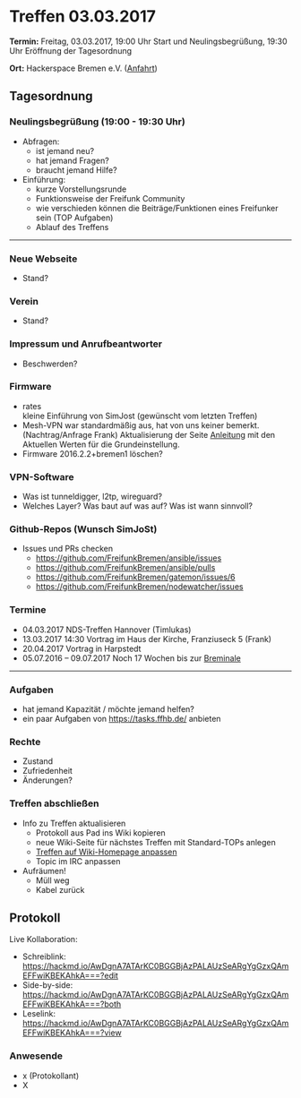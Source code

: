 # Treffen 03.03.2017

**Termin:** Freitag, 03.03.2017, 19:00 Uhr Start und Neulingsbegrüßung, 19:30 Uhr Eröffnung der Tagesordnung

**Ort:** Hackerspace Bremen e.V. ([Anfahrt](https://www.hackerspace-bremen.de/anfahrt/))

## Tagesordnung
### Neulingsbegrüßung (19:00  - 19:30 Uhr)
- Abfragen:
    - ist jemand neu?
    - hat jemand Fragen?
    - braucht jemand Hilfe?
- Einführung:
    - kurze Vorstellungsrunde
    - Funktionsweise der Freifunk Community
    - wie verschieden können die Beiträge/Funktionen eines Freifunker sein (TOP Aufgaben)
    - Ablauf des Treffens

---

### Neue Webseite
- Stand?

### Verein
- Stand? 

### Impressum und Anrufbeantworter
- Beschwerden?

### Firmware
- rates  
  kleine Einführung von SimJost (gewünscht vom letzten Treffen)
- Mesh-VPN war standardmäßig aus, hat von uns keiner bemerkt. (Nachtrag/Anfrage Frank)
  Aktualisierung der Seite  [Anleitung](https://wiki.bremen.freifunk.net/Anleitungen/Firmware/Flashen#freifunk-router-konfigurieren) mit den Aktuellen Werten für die Grundeinstellung.
- Firmware 2016.2.2+bremen1 löschen?

### VPN-Software
- Was ist tunneldigger, l2tp, wireguard?
- Welches Layer? Was baut auf was auf? Was ist wann sinnvoll?

### Github-Repos (Wunsch SimJoSt)
- Issues und PRs checken
    - https://github.com/FreifunkBremen/ansible/issues
    - https://github.com/FreifunkBremen/ansible/pulls
    - https://github.com/FreifunkBremen/gatemon/issues/6
    - https://github.com/FreifunkBremen/nodewatcher/issues

### Termine
- 04.03.2017 NDS-Treffen Hannover (Timlukas)
- 13.03.2017 14:30 Vortrag im Haus der Kirche, Franziuseck 5 (Frank)
- 20.04.2017 Vortrag in Harpstedt
- 05.07.2016 – 09.07.2017 Noch 17 Wochen bis zur [Breminale](http://breminale.sternkultur.de/)

---

### Aufgaben
- hat jemand Kapazität / möchte jemand helfen?
- ein paar Aufgaben von https://tasks.ffhb.de/ anbieten

### Rechte
- Zustand
- Zufriedenheit
- Änderungen?

### Treffen abschließen
- Info zu Treffen aktualisieren
  - Protokoll aus Pad ins Wiki kopieren
  - neue Wiki-Seite für nächstes Treffen mit Standard-TOPs anlegen
  - [Treffen auf Wiki-Homepage anpassen](Home)
  - Topic im IRC anpassen
- Aufräumen!
  - Müll weg
  - Kabel zurück

## Protokoll
Live Kollaboration:
- Schreiblink: https://hackmd.io/AwDgnA7ATArKC0BGGBjAzPALAUzSeARgYgGzxQAmEFFwiKBEKAhkA===?edit
- Side-by-side: https://hackmd.io/AwDgnA7ATArKC0BGGBjAzPALAUzSeARgYgGzxQAmEFFwiKBEKAhkA===?both
- Leselink: https://hackmd.io/AwDgnA7ATArKC0BGGBjAzPALAUzSeARgYgGzxQAmEFFwiKBEKAhkA===?view

### Anwesende
- x (Protokollant)
- X